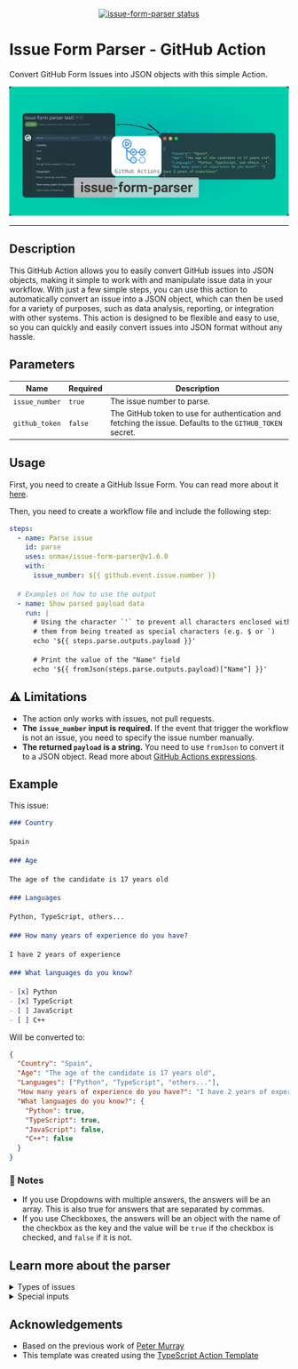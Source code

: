 <p align="center">
  <a href="https://github.com/onmax/issue-form-parser/actions"><img alt="issue-form-parser status" src="https://github.com/onmax/issue-form-parser/actions/workflows/test.yml/badge.svg"></a>
</p>

# Issue Form Parser - GitHub Action

Convert GitHub Form Issues into JSON objects with this simple Action.

![Issue Form Parser](./issue-form-parser.png)

---

## Description

This GitHub Action allows you to easily convert GitHub issues into JSON objects,
making it simple to work with and manipulate issue data in your workflow. With
just a few simple steps, you can use this action to automatically convert an
issue into a JSON object, which can then be used for a variety of purposes, such
as data analysis, reporting, or integration with other systems. This action is
designed to be flexible and easy to use, so you can quickly and easily convert
issues into JSON format without any hassle.

## Parameters

| Name           | Required | Description                                                                                               |
| -------------- | -------- | --------------------------------------------------------------------------------------------------------- |
| `issue_number` | `true`   | The issue number to parse.                                                                                |
| `github_token` | `false`  | The GitHub token to use for authentication and fetching the issue. Defaults to the `GITHUB_TOKEN` secret. |

## Usage

First, you need to create a GitHub Issue Form. You can read more about it
[here](https://docs.github.com/en/communities/using-templates-to-encourage-useful-issues-and-pull-requests/syntax-for-issue-forms).

Then, you need to create a workflow file and include the following step:

```yaml
steps:
  - name: Parse issue
    id: parse
    uses: onmax/issue-form-parser@v1.6.0
    with:
      issue_number: ${{ github.event.issue.number }}

  # Examples on how to use the output
  - name: Show parsed payload data
    run: |
      # Using the character `'` to prevent all characters enclosed within
      # them from being treated as special characters (e.g. $ or `)
      echo '${{ steps.parse.outputs.payload }}'

      # Print the value of the "Name" field
      echo '${{ fromJson(steps.parse.outputs.payload)["Name"] }}'
```

## ⚠️ Limitations

- The action only works with issues, not pull requests.
- **The `issue_number` input is required.** If the event that trigger the
  workflow is not an issue, you need to specify the issue number manually.
- **The returned `payload` is a string.** You need to use `fromJson` to convert
  it to a JSON object. Read more about
  [GitHub Actions expressions](https://docs.github.com/en/actions/learn-github-actions/expressions#fromJson).

## Example

This issue:

```md
### Country

Spain

### Age

The age of the candidate is 17 years old

### Languages

Python, TypeScript, others...

### How many years of experience do you have?

I have 2 years of experience

### What languages do you know?

- [x] Python
- [x] TypeScript
- [ ] JavaScript
- [ ] C++
```

Will be converted to:

```json
{
  "Country": "Spain",
  "Age": "The age of the candidate is 17 years old",
  "Languages": ["Python", "TypeScript", "others..."],
  "How many years of experience do you have?": "I have 2 years of experience",
  "What languages do you know?": {
    "Python": true,
    "TypeScript": true,
    "JavaScript": false,
    "C++": false
  }
}
```

### 📝 Notes

- If you use Dropdowns with multiple answers, the answers will be an array. This
  is also true for answers that are separated by commas.
- If you use Checkboxes, the answers will be an object with the name of the
  checkbox as the key and the value will be `true` if the checkbox is checked,
  and `false` if it is not.

## Learn more about the parser

<details>
<summary>Types of issues</summary>

## Types of issues

To understand and format the issues, first we need to understand the different
types of issues that can be created using GitHub UI. There are two types of
issues that can be created:

### Issue Form

This types of forms are created using the issue form feature, where the user
needs to fill in the form. The content of the issue is the form itself, and the
user's answers are in the body of the issue.

```md
### Question 1\n\nAnswer 1\n\n### Question 2\n\nAnswer 2\n\n### Question 3\n\nAnswer 3
```

This issue will be parsed as:

```json
{
  "Question 1": "Answer 1",
  "Question 2": "Answer 2",
  "Question 3": "Answer 3"
}
```

### Regular issue

This types of forms are the more traditional ones, where the user can write
whatever they want in the body of the issue. The content of the issue is the
body of the issue.

```md
# Question 1\r\n\r\nThis is my answer\r\n\r\n## Question 2\r\n\r\nThis is my second answer\r\n\r\n#### Question 3\r\n\r\nThis is my third answer
```

This issue will be parsed as:

```json
{
  "Question 1": "This is my answer",
  "Question 2": "This is my second answer",
  "Question 3": "This is my third answer"
}
```

> As you can see, Regular issues required to have a title followed by a block
> with the answer.

You can see the two types of issues here:

- [Issue Form](https://api.github.com/repos/onmax/nimiq-icons/issues/113)
- [Regular issue](https://api.github.com/repos/onmax/issue-form-parser/issues/10)
</details>

<details>
<summary>Special inputs</summary>

## Types of inputs

Apart from the `input` and `textarea` inputs, there are other types of inputs
that can be used in GitHub forms:

### Dropdown

With the dropdown input, the user can select one or more options from a list. In
the markdown, the options are separated by commas.

```md
### Languages\n\nSpanish, English, German
```

This issue will be parsed as:

```json
{
  "Languages": ["Spanish", "English", "German"]
}
```

### Checkboxes

With the checkboxes input, the user can select one or more options from a list.
In the markdown, the options are separated by commas.

```md
### Languages\n\n- [X] Spanish\n- [ ] English\n- [X] German
```

This issue will be parsed as:

```json
{
  "Languages": {
    "Spanish": true,
    "English": false,
    "German": true
  }
}
```

</details>

## Acknowledgements

- Based on the previous work of
  [Peter Murray](https://github.com/peter-murray/issue-forms-body-parser)
- This template was created using the
  [TypeScript Action Template](https://github.com/actions/typescript-action)
